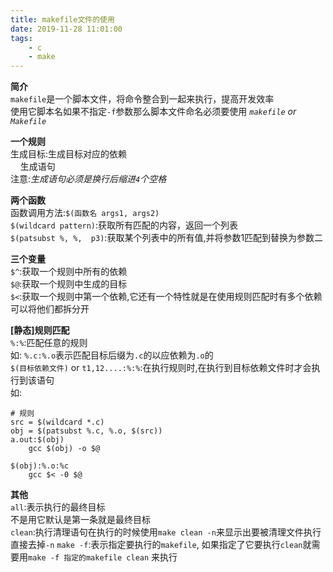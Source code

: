```yaml
---
title: makefile文件的使用
date: 2019-11-28 11:01:00
tags:
    - c
    - make
---
```


**简介**  
    `makefile`是一个脚本文件，将命令整合到一起来执行，提高开发效率  
    使用它脚本名如果不指定`-f`参数那么脚本文件命名必须要使用 *`makefile` or `Makefile`*

**一个规则**  
    生成目标:生成目标对应的依赖  
    &nbsp;&nbsp;&nbsp;&nbsp;生成语句  
    注意:*生成语句必须是换行后缩进`4`个空格*

**两个函数**  
    函数调用方法:`$(函数名 args1, args2)`  
    `$(wildcard pattern)`:获取所有匹配的内容，返回一个列表  
    `$(patsubst %, %,  p3)`:获取某个列表中的所有值,并将参数1匹配到替换为参数二

**三个变量**  
    `$^`:获取一个规则中所有的依赖  
    `$@`:获取一个规则中生成的目标  
    `$<`:获取一个规则中第一个依赖,它还有一个特性就是在使用规则匹配时有多个依赖可以将他们都拆分开  

**[静态]规则匹配**  
    `%:%`:匹配任意的规则  
    如: `%.c:%.o`表示匹配目标后缀为`.c`的以应依赖为`.o`的  
    `$(目标依赖文件)` or `t1,12....:%:%`:在执行规则时,在执行到目标依赖文件时才会执行到该语句  
    如:
```
# 规则
src = $(wildcard *.c)
obj = $(patsubst %.c, %.o, $(src))
a.out:$(obj)
    gcc $(obj) -o $@

$(obj):%.o:%c
    gcc $< -0 $@

```

**其他**  
    `all`:表示执行的最终目标  
    不是用它默认是第一条就是最终目标  
    `clean`:执行清理语句在执行的时候使用`make clean -n`来显示出要被清理文件执行直接去掉`-n`
    `make -f`:表示指定要执行的`makefile`, 如果指定了它要执行`clean`就需要用`make -f 指定的makefile clean` 来执行
